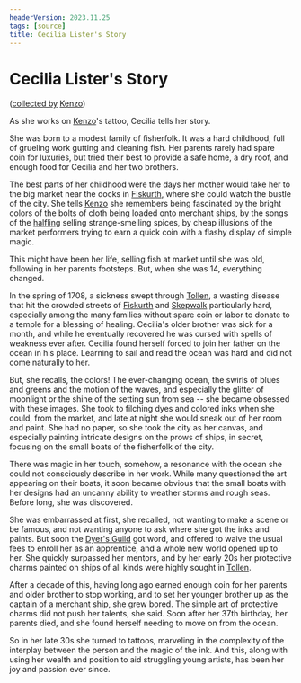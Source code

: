 ```yaml
---
headerVersion: 2023.11.25
tags: [source]
title: Cecilia Lister's Story
---
```

# Cecilia Lister's Story
([collected by](<../session-notes/session-81-dufr.md>) [Kenzo](<../../../people/pcs/dunmar-fellowship/kenzo.md>))

As she works on [Kenzo](<../../../people/pcs/dunmar-fellowship/kenzo.md>)'s tattoo, Cecilia tells her story. 

She was born to a modest family of fisherfolk. It was a hard childhood, full of grueling work gutting and cleaning fish. Her parents rarely had spare coin for luxuries, but tried their best to provide a safe home, a dry roof, and enough food for Cecilia and her two brothers. 

The best parts of her childhood were the days her mother would take her to the big market near the docks in [Fiskurth](<../../../gazetteer/greater-sembara/tollen/fiskurth.md>), where she could watch the bustle of the city. She tells [Kenzo](<../../../people/pcs/dunmar-fellowship/kenzo.md>) she remembers being fascinated by the bright colors of the bolts of cloth being loaded onto merchant ships, by the songs of the [halfling](<../../../species/halflings.md>) selling strange-smelling spices, by cheap illusions of the market performers trying to earn a quick coin with a flashy display of simple magic. 

This might have been her life, selling fish at market until she was old, following in her parents footsteps. But, when she was 14, everything changed. 

In the spring of 1708, a sickness swept through [Tollen](<../../../gazetteer/greater-sembara/tollen/tollen.md>), a wasting disease that hit the crowded streets of [Fiskurth](<../../../gazetteer/greater-sembara/tollen/fiskurth.md>) and [Skepwalk](<../../../gazetteer/greater-sembara/tollen/skepwalk.md>) particularly hard, especially among the many families without spare coin or labor to donate to a temple for a blessing of healing. Cecilia's older brother was sick for a month, and while he eventually recovered he was cursed with spells of weakness ever after. Cecilia found herself forced to join her father on the ocean in his place. Learning to sail and read the ocean was hard and did not come naturally to her. 

But, she recalls, the colors! The ever-changing ocean, the swirls of blues and greens and the motion of the waves, and especially the glitter of moonlight or the shine of the setting sun from sea -- she became obsessed with these images. She took to filching dyes and colored inks when she could, from the market, and late at night she would sneak out of her room and paint. She had no paper, so she took the city as her canvas, and especially painting intricate designs on the prows of ships, in secret, focusing on the small boats of the fisherfolk of the city. 

There was magic in her touch, somehow, a resonance with the ocean she could not consciously describe in her work. While many questioned the art appearing on their boats, it soon became obvious that the small boats with her designs had an uncanny ability to weather storms and rough seas. Before long, she was discovered. 

She was embarrassed at first, she recalled, not wanting to make a scene or be famous, and not wanting anyone to ask where she got the inks and paints. But soon the [Dyer's Guild](<../../../groups/tollen-guilds/dyer-s-guild.md>) got word, and offered to waive the usual fees to enroll her as an apprentice, and a whole new world opened up to her. She quickly surpassed her mentors, and by her early 20s her protective charms painted on ships of all kinds were highly sought in [Tollen](<../../../gazetteer/greater-sembara/tollen/tollen.md>).

After a decade of this, having long ago earned enough coin for her parents and older brother to stop working, and to set her younger brother up as the captain of a merchant ship, she grew bored. The simple art of protective charms did not push her talents, she said.  Soon after her 37th birthday, her parents died, and she found herself needing to move on from the ocean.

So in her late 30s she turned to tattoos, marveling in the complexity of the interplay between the person and the magic of the ink. And this, along with using her wealth and position to aid struggling young artists, has been her joy and passion ever since. 